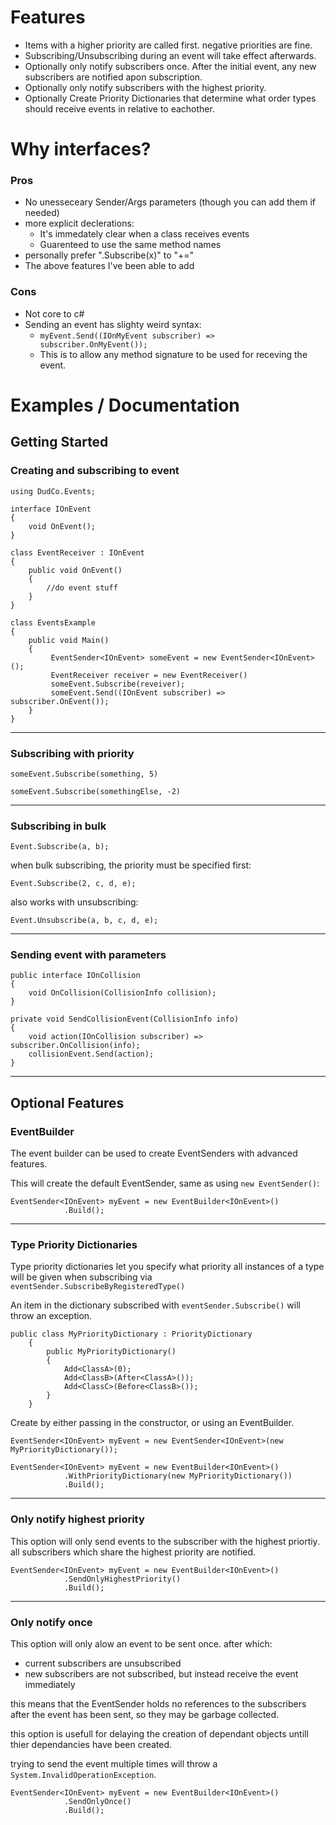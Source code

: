 # Features
- Items with a higher priority are called first. negative priorities are fine.
- Subscribing/Unsubscribing during an event will take effect afterwards.
- Optionally only notify subscribers once. After the initial event, any new subscribers are notified apon subscription.
- Optionally only notify subscribers with the highest priority.
- Optionally Create Priority Dictionaries that determine what order types should receive events in relative to eachother.

# Why interfaces?

### Pros
- No unesseceary Sender/Args parameters (though you can add them if needed)
- more explicit declerations:
  - It's immedately clear when a class receives events
  - Guarenteed to use the same method names
- personally prefer ".Subscribe(x)" to "+="
- The above features I've been able to add

### Cons
- Not core to c#
- Sending an event has slighty weird syntax:
    - ```myEvent.Send((IOnMyEvent subscriber) => subscriber.OnMyEvent());```
    - This is to allow any method signature to be used for receving the event.


# Examples / Documentation

## Getting Started

### Creating and subscribing to event
```
using DudCo.Events;

interface IOnEvent
{
    void OnEvent();
}

class EventReceiver : IOnEvent
{
    public void OnEvent()
    {
        //do event stuff
    }
}

class EventsExample
{
    public void Main()
    {
         EventSender<IOnEvent> someEvent = new EventSender<IOnEvent>();
         EventReceiver receiver = new EventReceiver()
         someEvent.Subscribe(reveiver);
         someEvent.Send((IOnEvent subscriber) => subscriber.OnEvent());
    }
}
```

<hr>

### Subscribing with priority
`someEvent.Subscribe(something, 5)`

`someEvent.Subscribe(somethingElse, -2)`

<hr>

### Subscribing in bulk
`Event.Subscribe(a, b);`

when bulk subscribing, the priority must be specified first:

`Event.Subscribe(2, c, d, e);`

also works with unsubscribing:

`Event.Unsubscribe(a, b, c, d, e);`

<hr>

### Sending event with parameters 
``` 
public interface IOnCollision
{
    void OnCollision(CollisionInfo collision);
}

private void SendCollisionEvent(CollisionInfo info)
{
    void action(IOnCollision subscriber) => subscriber.OnCollision(info);
    collisionEvent.Send(action);
}
```

<hr>


## Optional Features

### EventBuilder
The event builder can be used to create EventSenders with advanced features.

This will create the default EventSender, same as using `new EventSender()`:

```
EventSender<IOnEvent> myEvent = new EventBuilder<IOnEvent>()
            .Build();
```

<hr>

### Type Priority Dictionaries
Type priority dictionaries let you specify what priority all instances of a type will be given when subscribing via ``eventSender.SubscribeByRegisteredType()``

An item in the dictionary subscribed with ``eventSender.Subscribe()`` will throw an exception.

```   
public class MyPriorityDictionary : PriorityDictionary
    {
        public MyPriorityDictionary()
        {
            Add<ClassA>(0);
            Add<ClassB>(After<ClassA>());
            Add<ClassC>(Before<ClassB>());
        }
    }
```

Create by either passing in the constructor, or using an EventBuilder.

```
EventSender<IOnEvent> myEvent = new EventSender<IOnEvent>(new MyPriorityDictionary());
```


```
EventSender<IOnEvent> myEvent = new EventBuilder<IOnEvent>()
            .WithPriorityDictionary(new MyPriorityDictionary())
            .Build();
```


<hr>

### Only notify highest priority

This option will only send events to the subscriber with the highest priortiy.
all subscribers which share the highest priority are notified.

```
EventSender<IOnEvent> myEvent = new EventBuilder<IOnEvent>()
            .SendOnlyHighestPriority()
            .Build();
```

<hr>

### Only notify once

This option will only alow an event to be sent once. after which:
- current subscribers are unsubscribed
- new subscribers are not subscribed, but instead receive the event immediately

this means that the EventSender holds no references to the subscribers after the event has been sent, so they may be garbage collected.

this option is usefull for delaying the creation of dependant objects untill thier dependancies have been created.

trying to send the event multiple times will throw a `System.InvalidOperationException`.

```
EventSender<IOnEvent> myEvent = new EventBuilder<IOnEvent>()
            .SendOnlyOnce()
            .Build();
```
